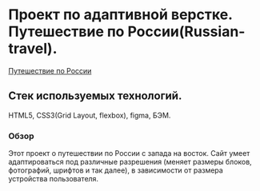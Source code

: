 # Проект по адаптивной верстке. Путешествие по России(Russian-travel).
[Путешествие по России](https://Spart2007.github.io/russian-travel/)
## Стек используемых технологий.
HTML5, CSS3(Grid Layout, flexbox), figma, БЭМ.
### Обзор
Этот проект о путешествии по России с запада на восток.
Сайт умеет адаптироваться под различные разрешения (меняет размеры блоков, фотографий, шрифтов и так далее), в зависимости от размера устройства пользователя.